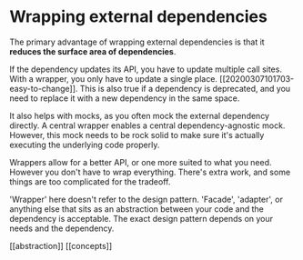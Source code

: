# Wrapping external dependencies

The primary advantage of wrapping external dependencies is that it **reduces the surface area of dependencies**.

If the dependency updates its API, you have to update multiple call sites. With a wrapper, you only have to update a single place. [[20200307101703-easy-to-change]].
This is also true if a dependency is deprecated, and you need to replace it with a new dependency in the same space.

It also helps with mocks, as you often mock the external dependency directly. A central wrapper enables a central dependency-agnostic mock. However, this mock needs to be rock solid to make sure it's actually executing the underlying code properly.

Wrappers allow for a better API, or one more suited to what you need. However you don't have to wrap everything. There's extra work, and some things are too complicated for the tradeoff.

'Wrapper' here doesn't refer to the design pattern. 'Facade', 'adapter', or anything else that sits as an abstraction between your code and the dependency is acceptable. The exact design pattern depends on your needs and the dependency.

[[abstraction]]
[[concepts]]